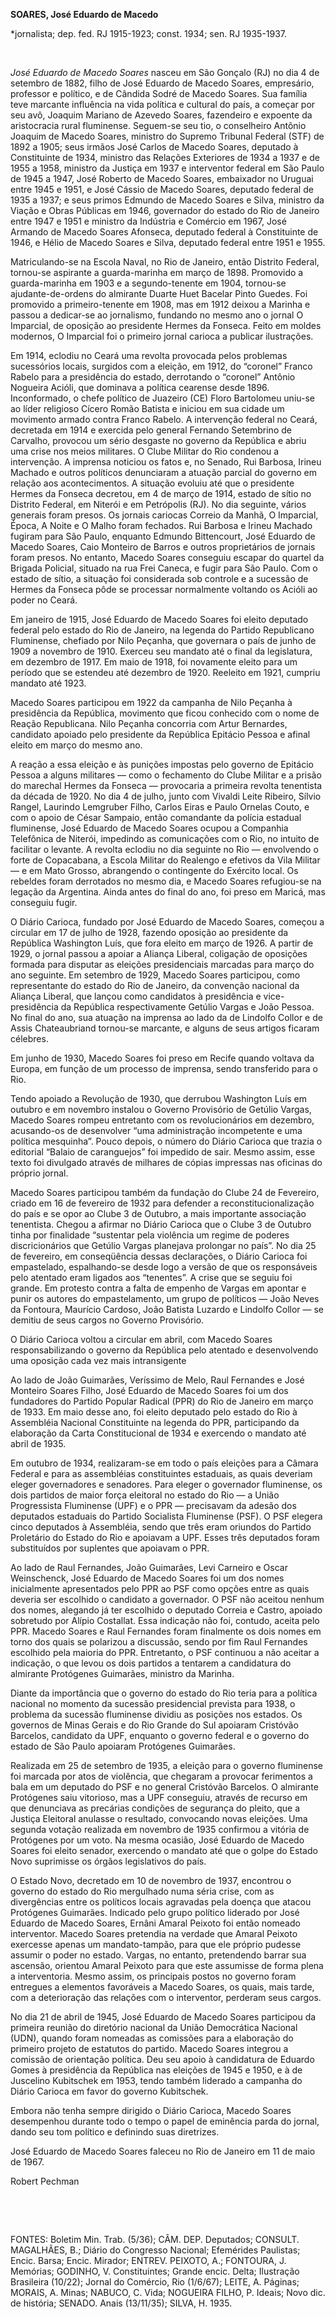 **SOARES, José Eduardo de Macedo**

\*jornalista; dep. fed. RJ 1915-1923; const. 1934; sen. RJ 1935-1937.

 

*José Eduardo de Macedo Soares* nasceu em São Gonçalo (RJ) no dia 4 de
setembro de 1882, filho de José Eduardo de Macedo Soares, empresário,
professor e político, e de Cândida Sodré de Macedo Soares. Sua família
teve marcante influência na vida política e cultural do país, a começar
por seu avô, Joaquim Mariano de Azevedo Soares, fazendeiro e expoente da
aristocracia rural fluminense. Seguem-se seu tio, o conselheiro Antônio
Joaquim de Macedo Soares, ministro do Supremo Tribunal Federal (STF) de
1892 a 1905; seus irmãos José Carlos de Macedo Soares, deputado à
Constituinte de 1934, ministro das Relações Exteriores de 1934 a 1937 e
de 1955 a 1958, ministro da Justiça em 1937 e interventor federal em São
Paulo de 1945 a 1947, José Roberto de Macedo Soares, embaixador no
Uruguai entre 1945 e 1951, e José Cássio de Macedo Soares, deputado
federal de 1935 a 1937; e seus primos Edmundo de Macedo Soares e Silva,
ministro da Viação e Obras Públicas em 1946, governador do estado do Rio
de Janeiro entre 1947 e 1951 e ministro da Indústria e Comércio em 1967,
José Armando de Macedo Soares Afonseca, deputado federal à Constituinte
de 1946, e Hélio de Macedo Soares e Silva, deputado federal entre 1951 e
1955.

Matriculando-se na Escola Naval, no Rio de Janeiro, então Distrito
Federal, tornou-se aspirante a guarda-marinha em março de 1898.
Promovido a guarda-marinha em 1903 e a segundo-tenente em 1904,
tornou-se ajudante-de-ordens do almirante Duarte Huet Bacelar Pinto
Guedes. Foi promovido a primeiro-tenente em 1908, mas em 1912 deixou a
Marinha e passou a dedicar-se ao jornalismo, fundando no mesmo ano o
jornal O Imparcial, de oposição ao presidente Hermes da Fonseca. Feito
em moldes modernos, O Imparcial foi o primeiro jornal carioca a publicar
ilustrações.

Em 1914, eclodiu no Ceará uma revolta provocada pelos problemas
sucessórios locais, surgidos com a eleição, em 1912, do “coronel” Franco
Rabelo para a presidência do estado, derrotando o “coronel” Antônio
Nogueira Acióli, que dominava a política cearense desde 1896.
Inconformado, o chefe político de Juazeiro (CE) Floro Bartolomeu uniu-se
ao líder religioso Cícero Romão Batista e iniciou em sua cidade um
movimento armado contra Franco Rabelo. A intervenção federal no Ceará,
decretada em 1914 e exercida pelo general Fernando Setembrino de
Carvalho, provocou um sério desgaste no governo da República e abriu uma
crise nos meios militares. O Clube Militar do Rio condenou a
intervenção. A imprensa noticiou os fatos e, no Senado, Rui Barbosa,
Irineu Machado e outros políticos denunciaram a atuação parcial do
governo em relação aos acontecimentos. A situação evoluiu até que o
presidente Hermes da Fonseca decretou, em 4 de março de 1914, estado de
sítio no Distrito Federal, em Niterói e em Petrópolis (RJ). No dia
seguinte, vários generais foram presos. Os jornais cariocas Correio da
Manhã, O Imparcial, Época, A Noite e O Malho foram fechados. Rui Barbosa
e Irineu Machado fugiram para São Paulo, enquanto Edmundo Bittencourt,
José Eduardo de Macedo Soares, Caio Monteiro de Barros e outros
proprietários de jornais foram presos. No entanto, Macedo Soares
conseguiu escapar do quartel da Brigada Policial, situado na rua Frei
Caneca, e fugir para São Paulo. Com o estado de sítio, a situação foi
considerada sob controle e a sucessão de Hermes da Fonseca pôde se
processar normalmente voltando os Acióli ao poder no Ceará.

Em janeiro de 1915, José Eduardo de Macedo Soares foi eleito deputado
federal pelo estado do Rio de Janeiro, na legenda do Partido Republicano
Fluminense, chefiado por Nilo Peçanha, que governara o país de junho de
1909 a novembro de 1910. Exerceu seu mandato até o final da legislatura,
em dezembro de 1917. Em maio de 1918, foi novamente eleito para um
período que se estendeu até dezembro de 1920. Reeleito em 1921, cumpriu
mandato até 1923.

Macedo Soares participou em 1922 da campanha de Nilo Peçanha à
presidência da República, movimento que ficou conhecido com o nome de
Reação Republicana. Nilo Peçanha concorria com Artur Bernardes,
candidato apoiado pelo presidente da República Epitácio Pessoa e afinal
eleito em março do mesmo ano.

A reação a essa eleição e às punições impostas pelo governo de Epitácio
Pessoa a alguns militares — como o fechamento do Clube Militar e a
prisão do marechal Hermes da Fonseca — provocaria a primeira revolta
tenentista da década de 1920. No dia 4 de julho, junto com Vivaldi Leite
Ribeiro, Sílvio Rangel, Laurindo Lemgruber Filho, Carlos Eiras e Paulo
Ornelas Couto, e com o apoio de César Sampaio, então comandante da
polícia estadual fluminense, José Eduardo de Macedo Soares ocupou a
Companhia Telefônica de Niterói, impedindo as comunicações com o Rio, no
intuito de facilitar o levante. A revolta eclodiu no dia seguinte no Rio
— envolvendo o forte de Copacabana, a Escola Militar do Realengo e
efetivos da Vila Militar — e em Mato Grosso, abrangendo o contingente do
Exército local. Os rebeldes foram derrotados no mesmo dia, e Macedo
Soares refugiou-se na legação da Argentina. Ainda antes do final do ano,
foi preso em Maricá, mas conseguiu fugir.

O Diário Carioca, fundado por José Eduardo de Macedo Soares, começou a
circular em 17 de julho de 1928, fazendo oposição ao presidente da
República Washington Luís, que fora eleito em março de 1926. A partir de
1929, o jornal passou a apoiar a Aliança Liberal, coligação de oposições
formada para disputar as eleições presidenciais marcadas para março do
ano seguinte. Em setembro de 1929, Macedo Soares participou, como
representante do estado do Rio de Janeiro, da convenção nacional da
Aliança Liberal, que lançou como candidatos à presidência e
vice-presidência da República respectivamente Getúlio Vargas e João
Pessoa. No final do ano, sua atuação na imprensa ao lado da de Lindolfo
Collor e de Assis Chateaubriand tornou-se marcante, e alguns de seus
artigos ficaram célebres.

Em junho de 1930, Macedo Soares foi preso em Recife quando voltava da
Europa, em função de um processo de imprensa, sendo transferido para o
Rio.

Tendo apoiado a Revolução de 1930, que derrubou Washington Luís em
outubro e em novembro instalou o Governo Provisório de Getúlio Vargas,
Macedo Soares rompeu entretanto com os revolucionários em dezembro,
acusando-os de desenvolver “uma administração incompetente e uma
política mesquinha”. Pouco depois, o número do Diário Carioca que trazia
o editorial “Balaio de caranguejos” foi impedido de sair. Mesmo assim,
esse texto foi divulgado através de milhares de cópias impressas nas
oficinas do próprio jornal.

Macedo Soares participou também da fundação do Clube 24 de Fevereiro,
criado em 16 de fevereiro de 1932 para defender a reconstitucionalização
do país e se opor ao Clube 3 de Outubro, a mais importante associação
tenentista. Chegou a afirmar no Diário Carioca que o Clube 3 de Outubro
tinha por finalidade “sustentar pela violência um regime de poderes
discricionários que Getúlio Vargas planejava prolongar no país”. No dia
25 de fevereiro, em conseqüência dessas declarações, o Diário Carioca
foi empastelado, espalhando-se desde logo a versão de que os
responsáveis pelo atentado eram ligados aos “tenentes”. A crise que se
seguiu foi grande. Em protesto contra a falta de empenho de Vargas em
apontar e punir os autores do empastelamento, um grupo de políticos —
João Neves da Fontoura, Maurício Cardoso, João Batista Luzardo e
Lindolfo Collor — se demitiu de seus cargos no Governo Provisório.

O Diário Carioca voltou a circular em abril, com Macedo Soares
responsabilizando o governo da República pelo atentado e desenvolvendo
uma oposição cada vez mais intransigente

Ao lado de João Guimarães, Veríssimo de Melo, Raul Fernandes e José
Monteiro Soares Filho, José Eduardo de Macedo Soares foi um dos
fundadores do Partido Popular Radical (PPR) do Rio de Janeiro em março
de 1933. Em maio desse ano, foi eleito deputado pelo estado do Rio à
Assembléia Nacional Constituinte na legenda do PPR, participando da
elaboração da Carta Constitucional de 1934 e exercendo o mandato até
abril de 1935.

Em outubro de 1934, realizaram-se em todo o país eleições para a Câmara
Federal e para as assembléias constituintes estaduais, as quais deveriam
eleger governadores e senadores. Para eleger o governador fluminense, os
dois partidos de maior força eleitoral no estado do Rio — a União
Progressista Fluminense (UPF) e o PPR — precisavam da adesão dos
deputados estaduais do Partido Socialista Fluminense (PSF). O PSF
elegera cinco deputados à Assembléia, sendo que três eram oriundos do
Partido Proletário do Estado do Rio e apoiavam a UPF. Esses três
deputados foram substituídos por suplentes que apoiavam o PPR.

Ao lado de Raul Fernandes, João Guimarães, Levi Carneiro e Oscar
Weinschenck, José Eduardo de Macedo Soares foi um dos nomes inicialmente
apresentados pelo PPR ao PSF como opções entre as quais deveria ser
escolhido o candidato a governador. O PSF não aceitou nenhum dos nomes,
alegando já ter escolhido o deputado Correia e Castro, apoiado sobretudo
por Alípio Costallat. Essa indicação não foi, contudo, aceita pelo PPR.
Macedo Soares e Raul Fernandes foram finalmente os dois nomes em torno
dos quais se polarizou a discussão, sendo por fim Raul Fernandes
escolhido pela maioria do PPR. Entretanto, o PSF continuou a não aceitar
a indicação, o que levou os dois partidos a tentarem a candidatura do
almirante Protógenes Guimarães, ministro da Marinha.

Diante da importância que o governo do estado do Rio teria para a
política nacional no momento da sucessão presidencial prevista para
1938, o problema da sucessão fluminense dividiu as posições nos estados.
Os governos de Minas Gerais e do Rio Grande do Sul apoiaram Cristóvão
Barcelos, candidato da UPF, enquanto o governo federal e o governo do
estado de São Paulo apoiaram Protógenes Guimarães.

Realizada em 25 de setembro de 1935, a eleição para o governo fluminense
foi marcada por atos de violência, que chegaram a provocar ferimentos a
bala em um deputado do PSF e no general Cristóvão Barcelos. O almirante
Protógenes saiu vitorioso, mas a UPF conseguiu, através de recurso em
que denunciava as precárias condições de segurança do pleito, que a
Justiça Eleitoral anulasse o resultado, convocando novas eleições. Uma
segunda votação realizada em novembro de 1935 confirmou a vitória de
Protógenes por um voto. Na mesma ocasião, José Eduardo de Macedo Soares
foi eleito senador, exercendo o mandato até que o golpe do Estado Novo
suprimisse os órgãos legislativos do país.

O Estado Novo, decretado em 10 de novembro de 1937, encontrou o governo
do estado do Rio mergulhado numa séria crise, com as divergências entre
os políticos locais agravadas pela doença que atacou Protógenes
Guimarães. Indicado pelo grupo político liderado por José Eduardo de
Macedo Soares, Ernâni Amaral Peixoto foi então nomeado interventor.
Macedo Soares pretendia na verdade que Amaral Peixoto exercesse apenas
um mandato-tampão, para que ele próprio pudesse assumir o poder no
estado. Vargas, no entanto, pretendendo barrar sua ascensão, orientou
Amaral Peixoto para que este assumisse de forma plena a interventoria.
Mesmo assim, os principais postos no governo foram entregues a elementos
favoráveis a Macedo Soares, os quais, mais tarde, com a deterioração das
relações com o interventor, perderam seus cargos.

No dia 21 de abril de 1945, José Eduardo de Macedo Soares participou da
primeira reunião do diretório nacional da União Democrática Nacional
(UDN), quando foram nomeadas as comissões para a elaboração do primeiro
projeto de estatutos do partido. Macedo Soares integrou a comissão de
orientação política. Deu seu apoio à candidatura de Eduardo Gomes à
presidência da República nas eleições de 1945 e 1950, e à de Juscelino
Kubitschek em 1953, tendo também liderado a campanha do Diário Carioca
em favor do governo Kubitschek.

Embora não tenha sempre dirigido o Diário Carioca, Macedo Soares
desempenhou durante todo o tempo o papel de eminência parda do jornal,
dando seu tom político e definindo suas diretrizes.

José Eduardo de Macedo Soares faleceu no Rio de Janeiro em 11 de maio de
1967.

Robert Pechman

 

 

FONTES: Boletim Min. Trab. (5/36); CÂM. DEP. Deputados; CONSULT.
MAGALHÃES, B.; Diário do Congresso Nacional; Efemérides Paulistas;
Encic. Barsa; Encic. Mirador; ENTREV. PEIXOTO, A.; FONTOURA, J.
Memórias; GODINHO, V. Constituintes; Grande encic. Delta; Ilustração
Brasileira (10/22); Jornal do Comércio, Rio (1/6/67); LEITE, A. Páginas;
MORAIS, A. Minas; NABUCO, C. Vida; NOGUEIRA FILHO, P. Ideais; Novo dic.
de história; SENADO. Anais (13/11/35); SILVA, H. 1935.

 
